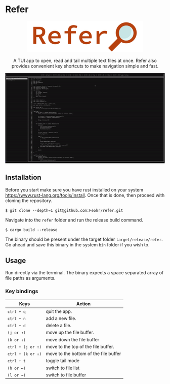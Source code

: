 # Refer

<div align="center">

<img src="docs/ReferLogo.png" height=100 />

A TUI app to open, read and tail multiple text files at once. Refer also provides convenient key shortcuts to make navigation simple and fast.

</div>


<div align="center">

![](docs/ReferDemo.gif)

</div>

## Installation

Before you start make sure you have rust installed on your system https://www.rust-lang.org/tools/install. Once that is done, then proceed with cloning the repository.

```console
$ git clone --depth=1 git@github.com:Feohr/refer.git
```
Navigate into the `refer` folder and run the release build command.

```console
$ cargo build --release
```

The binary should be present under the target folder `target/release/refer`. Go ahead and save this binary in the system `bin` folder if you wish to.

## Usage

Run directly via the terminal. The binary expects a space separated array of file paths as arguments.

### Key bindings

|       Keys        |                   Action              |
|-------------------|---------------------------------------|
| `ctrl + q`        | quit the app.                         |
| `ctrl + n`        | add a new file.                       |
| `ctrl + d`        | delete a file.                        |
| `(j or ↑)`        | move up the file buffer.              |
| `(k or ↓)`        | move down the file buffer             |
| `ctrl + (j or ↑)` | move to the top of the file buffer.   |
| `ctrl + (k or ↓)` | move to the bottom of the file buffer |
| `ctrl + t`        | toggle tail mode                      |
| `(h or ←)`        | switch to file list                   |
| `(l or →)`        | switch to file buffer                 |